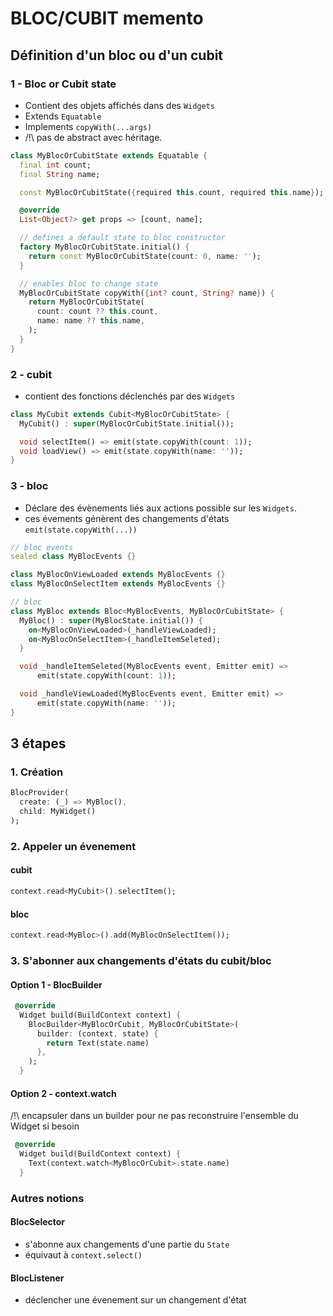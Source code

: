 # BLOC/CUBIT memento

## Définition d'un bloc ou d'un cubit

### 1 - Bloc or Cubit state

* Contient des objets affichés dans des `Widgets`
* Extends `Equatable`
* Implements `copyWith(...args)`
* /!\ pas de abstract avec héritage.

```dart
class MyBlocOrCubitState extends Equatable {
  final int count;
  final String name;

  const MyBlocOrCubitState({required this.count, required this.name});

  @override
  List<Object?> get props => [count, name];

  // defines a default state to bloc constructor
  factory MyBlocOrCubitState.initial() {
    return const MyBlocOrCubitState(count: 0, name: '');
  }

  // enables bloc to change state
  MyBlocOrCubitState copyWith({int? count, String? name}) {
    return MyBlocOrCubitState(
      count: count ?? this.count,
      name: name ?? this.name,
    );
  }
}
```

### 2 - cubit

* contient des fonctions déclenchés par des `Widgets`

```dart
class MyCubit extends Cubit<MyBlocOrCubitState> {
  MyCubit() : super(MyBlocOrCubitState.initial());

  void selectItem() => emit(state.copyWith(count: 1));
  void loadView() => emit(state.copyWith(name: ''));
}
```

### 3 -  bloc

* Déclare des évènements liés aux actions possible sur les `Widgets`.
* ces évements génèrent des changements d'états `emit(state.copyWith(...))`

```dart
// bloc events
sealed class MyBlocEvents {}

class MyBlocOnViewLoaded extends MyBlocEvents {}
class MyBlocOnSelectItem extends MyBlocEvents {}

// bloc
class MyBloc extends Bloc<MyBlocEvents, MyBlocOrCubitState> {
  MyBloc() : super(MyBlocState.initial()) {
    on<MyBlocOnViewLoaded>(_handleViewLoaded);
    on<MyBlocOnSelectItem>(_handleItemSeleted);
  }

  void _handleItemSeleted(MyBlocEvents event, Emitter emit) =>
      emit(state.copyWith(count: 1));

  void _handleViewLoaded(MyBlocEvents event, Emitter emit) =>
      emit(state.copyWith(name: ''));
}

```

## 3 étapes

### 1. Création

```dart
BlocProvider(
  create: (_) => MyBloc(),
  child: MyWidget()
);
```

### 2. Appeler un évenement

#### cubit

```dart
context.read<MyCubit>().selectItem();
```

#### bloc

```dart
context.read<MyBloc>().add(MyBlocOnSelectItem());
```

### 3. S'abonner aux changements d'états du cubit/bloc

#### Option 1 - BlocBuilder

```dart
 @override
  Widget build(BuildContext context) {
    BlocBuilder<MyBlocOrCubit, MyBlocOrCubitState>(
      builder: (context, state) {
        return Text(state.name)
      },
    );
  }

```

#### Option 2 - context.watch

/!\ encapsuler dans un builder pour ne pas reconstruire l'ensemble du Widget si besoin

```dart
 @override
  Widget build(BuildContext context) {
    Text(context.watch<MyBlocOrCubit>.state.name)
  }

```

### Autres notions

#### BlocSelector

* s'abonne aux changements d'une partie du `State`
* équivaut à `context.select()`

#### BlocListener

* déclencher une évenement sur un changement d'état
